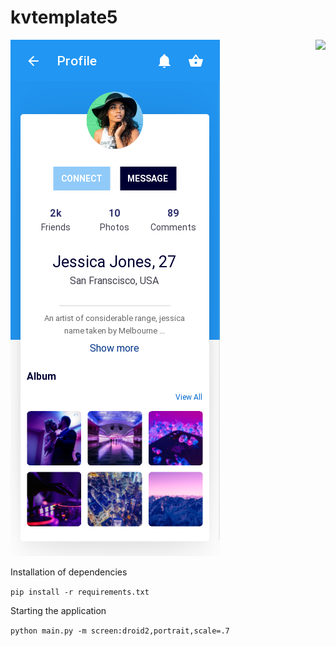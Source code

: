 # kvtemplate5

<img align="right" src="https://visitor-badge.laobi.icu/badge?page_id=elydev01.kvtemplate5">

![](assets/screen.png)


Installation of dependencies

`pip install -r requirements.txt`

Starting the application

`python main.py -m screen:droid2,portrait,scale=.7`

